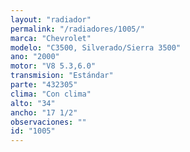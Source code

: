 ```yaml
---
layout: "radiador"
permalink: "/radiadores/1005/"
marca: "Chevrolet"
modelo: "C3500, Silverado/Sierra 3500"
ano: "2000"
motor: "V8 5.3,6.0"
transmision: "Estándar"
parte: "432305"
clima: "Con clima"
alto: "34"
ancho: "17 1/2"
observaciones: ""
id: "1005"
---
```


